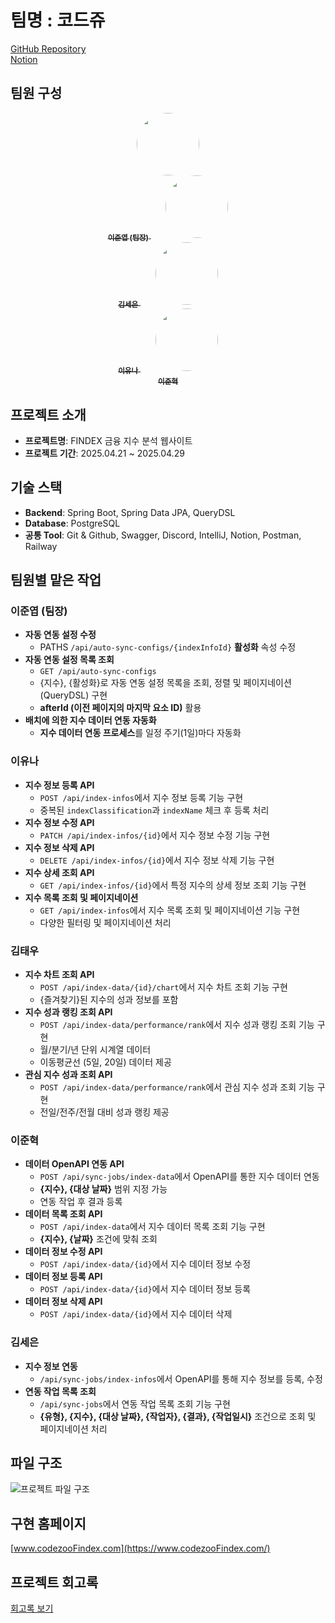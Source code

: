 # **팀명 : 코드쥬**
[GitHub Repository](https://github.com/sb2-team3/sb02-findex-team03)  
[Notion](https://ballistic-teller-d42.notion.site/1d9987eef3c680bea1cbeb1e529f6c91?pvs=4)

## **팀원 구성**

<div align="center">
  <a href="https://github.com/leejunnyeop">
    <img src="https://media.discordapp.net/attachments/1331497434894958662/1366336656185102409/image.png?ex=681093ac&is=680f422c&hm=66f597194006a8d80de951fee4bffc2e7db4abe0c6913069007ec38f4cf3d2a3&=&format=webp&quality=lossless&width=564&height=469" width="100" style="border-radius:50%"><br/>
    <sub><b>이준엽 (팀장)</b></sub>
  </a>
  &nbsp; &nbsp; &nbsp;
  <a href="https://github.com/Seeun126">
    <img src="https://media.discordapp.net/attachments/1331497434894958662/1366336696639160350/image.png?ex=681093b5&is=680f4235&hm=c1a7bcc4b327869d95a24ee9656b3b7c2723c3d540dcc6a1bdab4f0087fcc625&=&format=webp&quality=lossless&width=429&height=511" width="100" style="border-radius:50%"><br/>
    <sub><b>김세은</b></sub>
  </a>
  &nbsp; &nbsp; &nbsp;
  <a href="https://github.com/nayu-yuna">
    <img src="https://media.discordapp.net/attachments/1331497434894958662/1366336787651493969/image.png?ex=681093cb&is=680f424b&hm=9f10a9b35a97fd50427489e4b2b5c64fce4f4e4e9d0cbb24e444d2b8350b443d&=&format=webp&quality=lossless&width=314&height=469" width="100" style="border-radius:50%"><br/>
    <sub><b>이유나</b></sub>
  </a>
  &nbsp; &nbsp; &nbsp;
  <a href="https://github.com/LeejunHyeok7170">
    <img src="https://media.discordapp.net/attachments/1331497434894958662/1366336909000839188/image.png?ex=681093e8&is=680f4268&hm=53fe6673123cce6c9dfee0fc3c4ded148ec255d05be28a4dd3e96c85b282b537&=&format=webp&quality=lossless&width=461&height=496" width="100" style="border-radius:50%"><br/>
    <sub><b>이준혁</b></sub>
  </a>
</div>



## **프로젝트 소개**
- **프로젝트명**: FINDEX 금융 지수 분석 웹사이트
- **프로젝트 기간**: 2025.04.21 ~ 2025.04.29



## **기술 스택**
- **Backend**: Spring Boot, Spring Data JPA, QueryDSL
- **Database**: PostgreSQL
- **공통 Tool**: Git & Github, Swagger, Discord, IntelliJ, Notion, Postman, Railway


## **팀원별 맡은 작업**
### **이준엽 (팀장)**
- **자동 연동 설정 수정**
    - PATHS `/api/auto-sync-configs/{indexInfoId}` **활성화** 속성 수정
- **자동 연동 설정 목록 조회**
    - `GET /api/auto-sync-configs`
    - {지수}, {활성화}로 자동 연동 설정 목록을 조회, 정렬 및 페이지네이션(QueryDSL) 구현
    - **afterId (이전 페이지의 마지막 요소 ID)** 활용
- **배치에 의한 지수 데이터 연동 자동화**
    - **지수 데이터 연동 프로세스**를 일정 주기(1일)마다 자동화

### **이유나**
- **지수 정보 등록 API**
    - `POST /api/index-infos`에서 지수 정보 등록 기능 구현
    - 중복된 `indexClassification`과 `indexName` 체크 후 등록 처리
- **지수 정보 수정 API**
    - `PATCH /api/index-infos/{id}`에서 지수 정보 수정 기능 구현
- **지수 정보 삭제 API**
    - `DELETE /api/index-infos/{id}`에서 지수 정보 삭제 기능 구현
- **지수 상세 조회 API**
    - `GET /api/index-infos/{id}`에서 특정 지수의 상세 정보 조회 기능 구현
- **지수 목록 조회 및 페이지네이션**
    - `GET /api/index-infos`에서 지수 목록 조회 및 페이지네이션 기능 구현
    - 다양한 필터링 및 페이지네이션 처리

### **김태우**
- **지수 차트 조회 API**
    - `POST /api/index-data/{id}/chart`에서 지수 차트 조회 기능 구현
    - {즐겨찾기}된 지수의 성과 정보를 포함
- **지수 성과 랭킹 조회 API**
    - `POST /api/index-data/performance/rank`에서 지수 성과 랭킹 조회 기능 구현
    - 월/분기/년 단위 시계열 데이터
    - 이동평균선 (5일, 20일) 데이터 제공
- **관심 지수 성과 조회 API**
    - `POST /api/index-data/performance/rank`에서 관심 지수 성과 조회 기능 구현
    - 전일/전주/전월 대비 성과 랭킹 제공

### **이준혁**
- **데이터 OpenAPI 연동 API**
    - `POST /api/sync-jobs/index-data`에서 OpenAPI를 통한 지수 데이터 연동
    - **{지수}, {대상 날짜}** 범위 지정 가능
    - 연동 작업 후 결과 등록
- **데이터 목록 조회 API**
    - `POST /api/index-data`에서 지수 데이터 목록 조회 기능 구현
    - **{지수}, {날짜}** 조건에 맞춰 조회
- **데이터 정보 수정 API**
    - `POST /api/index-data/{id}`에서 지수 데이터 정보 수정
- **데이터 정보 등록 API**
    - `POST /api/index-data/{id}`에서 지수 데이터 정보 등록
- **데이터 정보 삭제 API**
    - `POST /api/index-data/{id}`에서 지수 데이터 삭제

### **김세은**
- **지수 정보 연동**
    - `/api/sync-jobs/index-infos`에서 OpenAPI를 통해 지수 정보를 등록, 수정
- **연동 작업 목록 조회**
    - `/api/sync-jobs`에서 연동 작업 목록 조회 기능 구현
    - **{유형}, {지수}, {대상 날짜}, {작업자}, {결과}, {작업일시}** 조건으로 조회 및 페이지네이션 처리


## **파일 구조**
![프로젝트 파일 구조](https://github.com/user-attachments/assets/f5371587-dece-48e7-894a-f5e3f52d660f)


## **구현 홈페이지**
[www.codezooFindex.com](https://www.codezooFindex.com/)


## **프로젝트 회고록**
[회고록 보기](https://www.notion.so/4L-1e0987eef3c68016a9f4ee169b9c816a)
